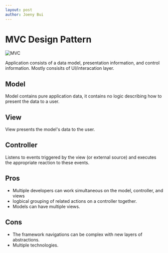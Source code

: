 ```yaml
---
layout: post
author: Joeny Bui
---
```


# MVC Design Pattern

![MVC](https://cdncontribute.geeksforgeeks.org/wp-content/uploads/MVC-Design-Pattern.png)

Application consists of a data model, presentation information, and control information.  Mostly consisits of UI/interacation layer.

## Model

Model contains pure application data, it contains no logic describing how to present the data to a user.

## View

View presents the model's data to the user.

## Controller

Listens to events triggered by the view (or external source) and executes the appropriate reaction to these events.

## Pros

* Multiple developers can work simultaneous on the model, controller, and views
* logbical grouping of related actions on a controller together.
* Models can have multiple views.

## Cons

* The framework navigations can be complex with new layers of abstractions.
* Multiple technologies.
